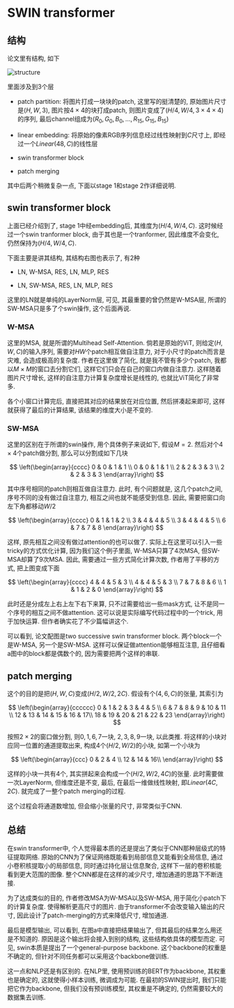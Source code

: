 # SWIN transformer

## 结构

论文里有结构, 如下

![structure](https://amaarora.github.io/images/swin-transformer.png)

里面涉及到3个层

- patch partition: 将图片打成一块块的patch, 这里写的挺清楚的, 原始图片尺寸是$(H,W,3)$, 图片按$4\times 4$的块打成patch, 则图片变成了$(H/4,W/4,3\times 4\times 4)$的序列, 最后channel组成为$(R_0,G_0,B_0,...,R_{15},G_{15},B_{15})$

- linear embedding: 将原始的像素RGB序列信息经过线性映射到$C$尺寸上, 即经过一个$Linear(48,C)$的线性层

- swin transformer block

- patch merging

其中后两个稍微复杂一点, 下面以stage 1和stage 2作详细说明.

## swin transformer block

上面已经介绍到了, stage 1中经embedding后, 其维度为$(H/4,W/4,C)$. 这时候经过一个swin tranformer block, 由于其也是一个tranformer, 因此维度不会变化, 仍然保持为$(H/4,W/4,C)$.

下面主要是讲其结构, 其结构右图也表示了, 有2种

- LN, W-MSA, RES, LN, MLP, RES

- LN, SW-MSA, RES, LN, MLP, RES

这里的LN就是单纯的LayerNorm层, 可见, 其最重要的曾仍然是W-MSA层, 所谓的SW-MSA只是多了个swin操作, 这个后面再说.

### W-MSA

这里的MSA, 就是所谓的Multihead Self-Attention. 倘若是原始的ViT, 则给定$(H,W,C)$的输入序列, 需要对$HW$个patch相互做自注意力, 对于小尺寸的patch而言是灾难, 会造成极高的复杂度. 作者在这里做了简化, 就是我不管有多少个patch, 我都以$M\times M$的窗口去分割它们, 这样它们只会在自己的窗口内做自注意力. 这样随着图片尺寸增长, 这样的自注意力计算复杂度增长是线性的, 也就比ViT简化了非常多.

各个小窗口计算完后, 直接把其对应的结果放在对应位置, 然后拼凑起来即可, 这样就获得了最后的计算结果, 该结果的维度大小是不变的.

### SW-MSA

这里的区别在于所谓的swin操作, 用个具体例子来说如下, 假设$M=2$. 然后对个$4\times4$个patch做分割, 那么可以分割成如下几块

$$
\left(\begin{array}{cccc} 
0 & 0 & 1 & 1 \\
0 & 0 & 1 & 1 \\
2 & 2 & 3 & 3 \\
2 & 2 & 3 & 3
\end{array}\right)
$$

其中序号相同的patch则相互做自注意力. 此时, 有个问题就是, 这几个patch之间, 序号不同的没有做过自注意力, 相互之间也就不能感受到信息. 因此, 需要把窗口向左下角都移动$W/2$

$$
\left(\begin{array}{cccc} 
0 & 1 & 1 & 2 \\
3 & 4 & 4 & 5 \\
3 & 4 & 4 & 5 \\
6 & 7 & 7 & 8
\end{array}\right)
$$

这样, 原先相互之间没有做过attention的也可以做了. 实际上在这里可以引入一些tricky的方式优化计算, 因为我们这个例子里面, W-MSA只算了4次MSA, 但SW-MSA却算了9次MSA. 因此, 需要通过一些方式简化计算次数, 作者用了平移的方式, 把上图变成下面

$$
\left(\begin{array}{cccc} 
4 & 4 & 5 & 3 \\
4 & 4 & 5 & 3 \\
7 & 7 & 8 & 6 \\
1 & 1 & 2 & 0
\end{array}\right)
$$

此时还是分成左上右上左下右下来算, 只不过需要给出一些mask方式, 让不是同一个序号的相互之间不做attention. 这可以说是实际编写代码过程中的一个trick, 用于加快运算. 但作者确实花了不少篇幅讲这个.

可以看到, 论文配图是two successive swin transformer block. 两个block一个是W-MSA, 另一个是SW-MSA. 这样可以保证做attention能够相互注意, 且仔细看a图中的block都是偶数个的, 因为需要把两个这样的串联.

## patch merging

这个的目的是把$(H,W,C)$变成$(H/2,W/2,2C)$. 假设有个$(4,6,C)$的张量, 其索引为

$$
\left(\begin{array}{cccccc} 
0 & 1 & 2 & 3 & 4 & 5 \\
6 & 7 & 8 & 9 & 10 & 11 \\
12 & 13 & 14 & 15 & 16 & 17\\
18 & 19 & 20 & 21 & 22 & 23
\end{array}\right)
$$

按照$2\times 2$的窗口做分割, 则$0,1,6,7$一块, $2,3,8,9$一块, 以此类推. 将这样的小块对应同一位置的通道提取出来, 构成4个$(H/2,W/2)$的小块, 如第一个小块为

$$
\left(\begin{array}{ccc} 
0 & 2 & 4 \\
12 & 14 & 16\\
\end{array}\right)
$$

这样的小块一共有4个, 其实拼起来会构成一个$(H/2,W/2,4C)$的张量. 此时需要做一次LayerNorm, 但维度还是不变, 最后, 在最后一维做线性映射, 即$Linear(4C,2C)$. 就完成了一整个patch merging的过程.

这个过程会将通道数增加, 但会缩小张量的尺寸, 非常类似于CNN.

## 总结

在swin transformer中, 个人觉得最本质的还是提出了类似于CNN那种层级式的特征提取网络. 原始的CNN为了保证网络既能看到局部信息又能看到全局信息, 通过小卷积核提取小的局部信息, 同时通过持化层让信息聚合, 这样下一层的卷积核能看到更大范围的图像. 整个CNN都是在这样的减少尺寸, 增加通道的思路下不断连接.

为了达成类似的目的, 作者修改MSA为W-MSA以及SW-MSA, 用于简化小patch下的计算复杂度. 使得解析更高尺寸的图片. 由于transformer不会改变输入输出的尺寸, 因此设计了patch-merging的方式来降低尺寸, 增加通道.

最后是模型输出, 可以看到, 在图a中直接把结果输出了, 但其最后的结果怎么用还是不知道的. 原因是这个输出将会接入到别的结构, 这些结构依具体的模型而定. 可见, swin本质是提出了一个general-purpose backbone. 这个backbone的权重是不确定的, 但针对不同任务都可以采用这个backbone做训练.

这一点和NLP还是有区别的. 在NLP里, 使用预训练的BERT作为backbone, 其权重也是确定的, 这就使得小样本训练, 微调成为可能. 在最初的SWIN提出时, 我们只能把它作为backbone, 但我们没有预训练模型, 其权重是不确定的, 仍然需要较大的数据集去训练.